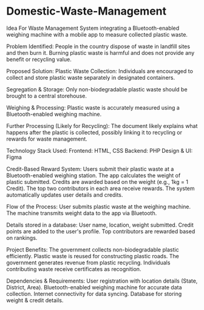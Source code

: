 # Domestic-Waste-Management
Idea For Waste Management System integrating a Bluetooth-enabled weighing machine with a mobile  app to measure collected plastic waste. 

Problem Identified:
People in the country dispose of waste in landfill sites and then burn it.
Burning plastic waste is harmful and does not provide any benefit or recycling value.

Proposed Solution:
Plastic Waste Collection:
Individuals are encouraged to collect and store plastic waste separately in designated containers.

Segregation & Storage:
Only non-biodegradable plastic waste should be brought to a central storehouse.

Weighing & Processing:
Plastic waste is accurately measured using a Bluetooth-enabled weighing machine.

Further Processing (Likely for Recycling):
The document likely explains what happens after the plastic is collected, possibly linking it to recycling or rewards for waste management.

Technology Stack Used:
Frontend: HTML, CSS
Backend: PHP
Design & UI: Figma

Credit-Based Reward System:
Users submit their plastic waste at a Bluetooth-enabled weighing station.
The app calculates the weight of plastic submitted.
Credits are awarded based on the weight (e.g., 1kg = 1 Credit).
The top two contributors in each area receive rewards.
The system automatically updates user details and credits.

Flow of the Process:
User submits plastic waste at the weighing machine.
The machine transmits weight data to the app via Bluetooth.

Details stored in a database:
User name, location, weight submitted.
Credit points are added to the user's profile.
Top contributors are rewarded based on rankings.

Project Benefits:
The government collects non-biodegradable plastic efficiently.
Plastic waste is reused for constructing plastic roads.
The government generates revenue from plastic recycling.
Individuals contributing waste receive certificates as recognition.

Dependencies & Requirements:
User registration with location details (State, District, Area).
Bluetooth-enabled weighing machine for accurate data collection.
Internet connectivity for data syncing.
Database for storing weight & credit details.
